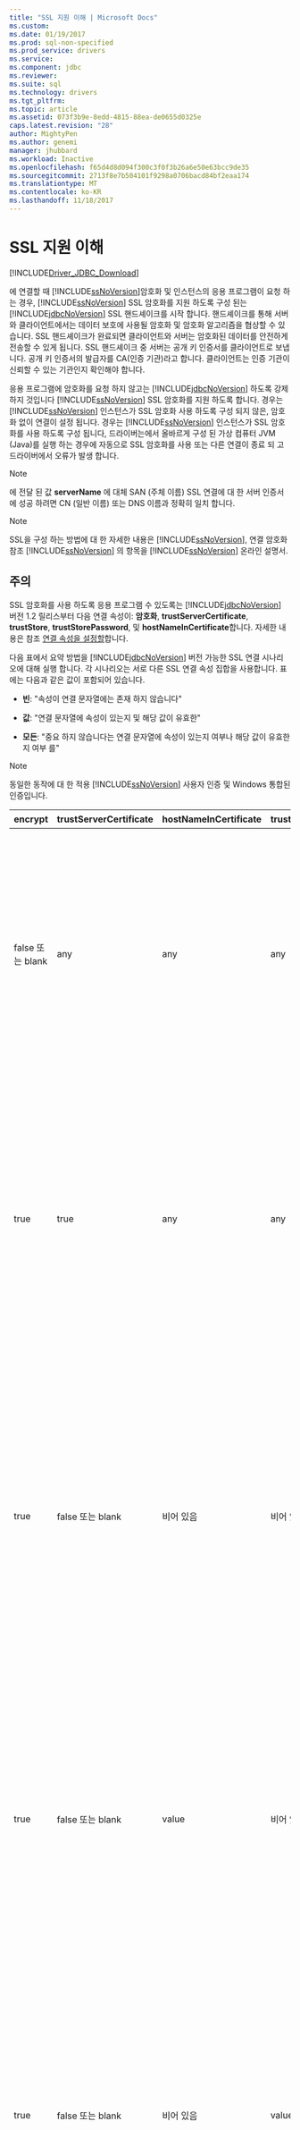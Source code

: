 ```yaml
---
title: "SSL 지원 이해 | Microsoft Docs"
ms.custom: 
ms.date: 01/19/2017
ms.prod: sql-non-specified
ms.prod_service: drivers
ms.service: 
ms.component: jdbc
ms.reviewer: 
ms.suite: sql
ms.technology: drivers
ms.tgt_pltfrm: 
ms.topic: article
ms.assetid: 073f3b9e-8edd-4815-88ea-de0655d0325e
caps.latest.revision: "28"
author: MightyPen
ms.author: genemi
manager: jhubbard
ms.workload: Inactive
ms.openlocfilehash: f65d4d8d094f300c3f0f3b26a6e50e63bcc9de35
ms.sourcegitcommit: 2713f8e7b504101f9298a0706bacd84bf2eaa174
ms.translationtype: MT
ms.contentlocale: ko-KR
ms.lasthandoff: 11/18/2017
---
```

# <a name="understanding-ssl-support"></a>SSL 지원 이해
[!INCLUDE[Driver_JDBC_Download](../../includes/driver_jdbc_download.md)]

  에 연결할 때 [!INCLUDE[ssNoVersion](../../includes/ssnoversion_md.md)]암호화 및 인스턴스의 응용 프로그램이 요청 하는 경우, [!INCLUDE[ssNoVersion](../../includes/ssnoversion_md.md)] SSL 암호화를 지원 하도록 구성 된는 [!INCLUDE[jdbcNoVersion](../../includes/jdbcnoversion_md.md)] SSL 핸드셰이크를 시작 합니다. 핸드셰이크를 통해 서버와 클라이언트에서는 데이터 보호에 사용될 암호화 및 암호화 알고리즘을 협상할 수 있습니다. SSL 핸드셰이크가 완료되면 클라이언트와 서버는 암호화된 데이터를 안전하게 전송할 수 있게 됩니다. SSL 핸드셰이크 중 서버는 공개 키 인증서를 클라이언트로 보냅니다. 공개 키 인증서의 발급자를 CA(인증 기관)라고 합니다. 클라이언트는 인증 기관이 신뢰할 수 있는 기관인지 확인해야 합니다.  
  
 응용 프로그램에 암호화를 요청 하지 않고는 [!INCLUDE[jdbcNoVersion](../../includes/jdbcnoversion_md.md)] 하도록 강제 하지 것입니다 [!INCLUDE[ssNoVersion](../../includes/ssnoversion_md.md)] SSL 암호화를 지원 하도록 합니다. 경우는 [!INCLUDE[ssNoVersion](../../includes/ssnoversion_md.md)] 인스턴스가 SSL 암호화 사용 하도록 구성 되지 않은, 암호화 없이 연결이 설정 됩니다. 경우는 [!INCLUDE[ssNoVersion](../../includes/ssnoversion_md.md)] 인스턴스가 SSL 암호화를 사용 하도록 구성 됩니다, 드라이버는에서 올바르게 구성 된 가상 컴퓨터 JVM (Java)를 실행 하는 경우에 자동으로 SSL 암호화를 사용 또는 다른 연결이 종료 되 고 드라이버에서 오류가 발생 합니다.  
  
> [!NOTE]  
>  에 전달 된 값 **serverName** 에 대체 SAN (주체 이름) SSL 연결에 대 한 서버 인증서에 성공 하려면 CN (일반 이름) 또는 DNS 이름과 정확히 일치 합니다.  
  
> [!NOTE]  
>  SSL을 구성 하는 방법에 대 한 자세한 내용은 [!INCLUDE[ssNoVersion](../../includes/ssnoversion_md.md)], 연결 암호화 참조 [!INCLUDE[ssNoVersion](../../includes/ssnoversion_md.md)] 의 항목을 [!INCLUDE[ssNoVersion](../../includes/ssnoversion_md.md)] 온라인 설명서.  
  
## <a name="remarks"></a>주의  
 SSL 암호화를 사용 하도록 응용 프로그램 수 있도록는 [!INCLUDE[jdbcNoVersion](../../includes/jdbcnoversion_md.md)] 버전 1.2 릴리스부터 다음 연결 속성이: **암호화**, **trustServerCertificate**, **trustStore**, **trustStorePassword**, 및 **hostNameInCertificate**합니다. 자세한 내용은 참조 [연결 속성을 설정할](../../connect/jdbc/setting-the-connection-properties.md)합니다.  
  
 다음 표에서 요약 방법을 [!INCLUDE[jdbcNoVersion](../../includes/jdbcnoversion_md.md)] 버전 가능한 SSL 연결 시나리오에 대해 실행 합니다. 각 시나리오는 서로 다른 SSL 연결 속성 집합을 사용합니다. 표에는 다음과 같은 값이 포함되어 있습니다.  
  
-   **빈**: "속성이 연결 문자열에는 존재 하지 않습니다"  
  
-   **값**: "연결 문자열에 속성이 있는지 및 해당 값이 유효한"  
  
-   **모든**: "중요 하지 않습니다는 연결 문자열에 속성이 있는지 여부나 해당 값이 유효한 지 여부 를"  
  
> [!NOTE]  
>  동일한 동작에 대 한 적용 [!INCLUDE[ssNoVersion](../../includes/ssnoversion_md.md)] 사용자 인증 및 Windows 통합된 인증입니다.  
  
|encrypt|trustServerCertificate|hostNameInCertificate|trustStore|trustStorePassword|동작|  
|-------------|----------------------------|---------------------------|----------------|------------------------|--------------|  
|false 또는 blank|any|any|any|any|[!INCLUDE[jdbcNoVersion](../../includes/jdbcnoversion_md.md)] 하도록 강제 하지 것입니다 [!INCLUDE[ssNoVersion](../../includes/ssnoversion_md.md)] SSL 암호화를 지원 하도록 합니다. 서버에 자체 서명된 인증서가 있는 경우 드라이버에서 SSL 인증서 교환을 시작합니다. SSL 인증서의 유효성은 검사되지 않으며 자격 증명(로그인 패킷에 있음)만 암호화됩니다.<br /><br /> 클라이언트에서 SSL 암호화를 지원하도록 서버가 요구할 경우 드라이버에서 SSL 인증서 교환을 시작합니다. SSL 인증서의 유효성은 검사되지 않지만 전체 통신은 암호화됩니다.|  
|true|true|any|any|any|[!INCLUDE[jdbcNoVersion](../../includes/jdbcnoversion_md.md)] 와 SSL 암호화를 사용 하는 요청은 [!INCLUDE[ssNoVersion](../../includes/ssnoversion_md.md)]합니다.<br /><br /> 클라이언트에서 SSL 암호화를 지원하도록 서버가 요구하거나 서버에서 암호화를 지원하는 경우 드라이버에서 SSL 인증서 교환을 시작합니다. 되는 경우는 **trustServerCertificate** 속성이 "true", 드라이버는 SSL 인증서의 유효성을 검사 하지 것입니다.<br /><br /> 서버가 암호화를 지원하도록 구성되어 있지 않은 경우 드라이버에서 오류가 발생하고 연결이 종료됩니다.|  
|true|false 또는 blank|비어 있음|비어 있음|비어 있음|[!INCLUDE[jdbcNoVersion](../../includes/jdbcnoversion_md.md)] 와 SSL 암호화를 사용 하는 요청은 [!INCLUDE[ssNoVersion](../../includes/ssnoversion_md.md)]합니다.<br /><br /> 클라이언트에서 SSL 암호화를 지원하도록 서버가 요구하거나 서버에서 암호화를 지원하는 경우 드라이버에서 SSL 인증서 교환을 시작합니다.<br /><br /> 드라이버 ´ ֲ는 **serverName** 서버 SSL 인증서의 유효성을 검사 하 고 인증서 저장소를 사용 하 여 결정 하기 위해 트러스트 관리자 팩터리의 조회 규칙에 의존 하는 연결 URL에 지정 된 속성입니다.<br /><br /> 서버가 암호화를 지원하도록 구성되어 있지 않은 경우 드라이버에서 오류가 발생하고 연결이 종료됩니다.|  
|true|false 또는 blank|value|비어 있음|비어 있음|[!INCLUDE[jdbcNoVersion](../../includes/jdbcnoversion_md.md)] 와 SSL 암호화를 사용 하는 요청은 [!INCLUDE[ssNoVersion](../../includes/ssnoversion_md.md)]합니다.<br /><br /> 클라이언트에서 SSL 암호화를 지원하도록 서버가 요구하거나 서버에서 암호화를 지원하는 경우 드라이버에서 SSL 인증서 교환을 시작합니다.<br /><br /> 드라이버에 대 한 지정 된 값을 사용 하 여 SSL 인증서의 주체 값 유효성을 검사 합니다는 **hostNameInCertificate** 속성입니다.<br /><br /> 서버가 암호화를 지원하도록 구성되어 있지 않은 경우 드라이버에서 오류가 발생하고 연결이 종료됩니다.|  
|true|false 또는 blank|비어 있음|value|value|[!INCLUDE[jdbcNoVersion](../../includes/jdbcnoversion_md.md)] 와 SSL 암호화를 사용 하는 요청은 [!INCLUDE[ssNoVersion](../../includes/ssnoversion_md.md)]합니다.<br /><br /> 클라이언트에서 SSL 암호화를 지원하도록 서버가 요구하거나 서버에서 암호화를 지원하는 경우 드라이버에서 SSL 인증서 교환을 시작합니다.<br /><br /> 드라이버는 **trustStore** 속성 값을 사용하여 인증서 trustStore 파일을 찾고 **trustStorePassword** 속성 값을 사용하여 trustStore 파일의 무결성을 검사합니다.<br /><br /> 서버가 암호화를 지원하도록 구성되어 있지 않은 경우 드라이버에서 오류가 발생하고 연결이 종료됩니다.|  
|true|false 또는 blank|비어 있음|비어 있음|value|[!INCLUDE[jdbcNoVersion](../../includes/jdbcnoversion_md.md)] 와 SSL 암호화를 사용 하는 요청은 [!INCLUDE[ssNoVersion](../../includes/ssnoversion_md.md)]합니다.<br /><br /> 클라이언트에서 SSL 암호화를 지원하도록 서버가 요구하거나 서버에서 암호화를 지원하는 경우 드라이버에서 SSL 인증서 교환을 시작합니다.<br /><br /> 드라이버는 **trustStorePassword** 속성 값을 사용하여 기본 trustStore 파일의 무결성을 검사합니다.<br /><br /> 서버가 암호화를 지원하도록 구성되어 있지 않은 경우 드라이버에서 오류가 발생하고 연결이 종료됩니다.|  
|true|false 또는 blank|비어 있음|value|비어 있음|[!INCLUDE[jdbcNoVersion](../../includes/jdbcnoversion_md.md)] 와 SSL 암호화를 사용 하는 요청은 [!INCLUDE[ssNoVersion](../../includes/ssnoversion_md.md)]합니다.<br /><br /> 클라이언트에서 SSL 암호화를 지원하도록 서버가 요구하거나 서버에서 암호화를 지원하는 경우 드라이버에서 SSL 인증서 교환을 시작합니다.<br /><br /> 드라이버는 **trustStore** 속성 값을 사용하여 trustStore 파일의 위치를 조회합니다.<br /><br /> 서버가 암호화를 지원하도록 구성되어 있지 않은 경우 드라이버에서 오류가 발생하고 연결이 종료됩니다.|  
|true|false 또는 blank|value|비어 있음|value|[!INCLUDE[jdbcNoVersion](../../includes/jdbcnoversion_md.md)] 와 SSL 암호화를 사용 하는 요청은 [!INCLUDE[ssNoVersion](../../includes/ssnoversion_md.md)]합니다.<br /><br /> 클라이언트에서 SSL 암호화를 지원하도록 서버가 요구하거나 서버에서 암호화를 지원하는 경우 드라이버에서 SSL 인증서 교환을 시작합니다.<br /><br /> 드라이버는 **trustStorePassword** 속성 값을 사용하여 기본 trustStore 파일의 무결성을 검사합니다. 드라이버를 사용 하는 또한는 **hostNameInCertificate** 속성 값을 SSL 인증서의 유효성을 검사 합니다.<br /><br /> 서버가 암호화를 지원하도록 구성되어 있지 않은 경우 드라이버에서 오류가 발생하고 연결이 종료됩니다.|  
|true|false 또는 blank|value|value|비어 있음|[!INCLUDE[jdbcNoVersion](../../includes/jdbcnoversion_md.md)] 와 SSL 암호화를 사용 하는 요청은 [!INCLUDE[ssNoVersion](../../includes/ssnoversion_md.md)]합니다.<br /><br /> 클라이언트에서 SSL 암호화를 지원하도록 서버가 요구하거나 서버에서 암호화를 지원하는 경우 드라이버에서 SSL 인증서 교환을 시작합니다.<br /><br /> 드라이버는 **trustStore** 속성 값을 사용하여 trustStore 파일의 위치를 조회합니다. 드라이버를 사용 하는 또한는 **hostNameInCertificate** 속성 값을 SSL 인증서의 유효성을 검사 합니다.<br /><br /> 서버가 암호화를 지원하도록 구성되어 있지 않은 경우 드라이버에서 오류가 발생하고 연결이 종료됩니다.|  
|true|false 또는 blank|value|value|value|[!INCLUDE[jdbcNoVersion](../../includes/jdbcnoversion_md.md)] 와 SSL 암호화를 사용 하는 요청은 [!INCLUDE[ssNoVersion](../../includes/ssnoversion_md.md)]합니다.<br /><br /> 클라이언트에서 SSL 암호화를 지원하도록 서버가 요구하거나 서버에서 암호화를 지원하는 경우 드라이버에서 SSL 인증서 교환을 시작합니다.<br /><br /> 드라이버는 **trustStore** 속성 값을 사용하여 인증서 trustStore 파일을 찾고 **trustStorePassword** 속성 값을 사용하여 trustStore 파일의 무결성을 검사합니다. 드라이버를 사용 하는 또한는 **hostNameInCertificate** 속성 값을 SSL 인증서의 유효성을 검사 합니다.<br /><br /> 서버가 암호화를 지원하도록 구성되어 있지 않은 경우 드라이버에서 오류가 발생하고 연결이 종료됩니다.|  
  
 Encrypt 속성이로 설정 되어 있으면 **true**, [!INCLUDE[jdbcNoVersion](../../includes/jdbcnoversion_md.md)] JVM의 기본 JSSE 보안 공급자를 사용 하 여와 SSL 암호화를 협상 [!INCLUDE[ssNoVersion](../../includes/ssnoversion_md.md)]합니다. 기본 보안 공급자는 SSL 암호화를 성공적으로 협상하는 데 필요한 기능을 모두 지원하지 않을 수 있습니다. 예를 들어 기본 보안 공급자에 사용 된 RSA 공개 키의 크기 지원 하지 않을 수 있습니다는 [!INCLUDE[ssNoVersion](../../includes/ssnoversion_md.md)] SSL 인증서입니다. 이 경우 기본 보안 공급자에서 오류가 발생하여 JDBC 드라이버가 연결을 종료합니다. 이 문제를 해결하려면 다음 중 하나를 수행하십시오.  
  
-   구성의 [!INCLUDE[ssNoVersion](../../includes/ssnoversion_md.md)] 보다 작은 RSA 공개 키를 가진 서버 인증서와  
  
-   다른 JSSE 보안 공급자를 사용 하도록 JVM을 구성에서 "\<java 홈 > / lib/security/java.security" 보안 속성 파일  
  
-   다른 JVM을 사용합니다.  
  
## <a name="validating-server-ssl-certificate"></a>서버 SSL 인증서의 유효성 검사  
 SSL 핸드셰이크 중 서버는 공개 키 인증서를 클라이언트로 보냅니다. JDBC 드라이버 또는 클라이언트는 클라이언트에서 신뢰하는 인증 기관에서 서버 인증서를 발행했는지 검사해야 합니다. 서버 인증서는 다음 조건을 충족해야 합니다.  
  
-   인증서가 신뢰할 수 있는 인증 기관에 의해 발행되었습니다.  
  
-   인증서는 서버 인증용으로 발행되어야 합니다.  
  
-   인증서가 만료되지 않았습니다.  
  
-   CN (일반 이름) 주체에서 또는 DNS 이름에는 대체 SAN (주체 이름) 인증서의 정확히 일치 하는 **serverName** 연결 문자열에 지정 된 값을 지정 하는 경우는  **hostNameInCertificate** 속성 값입니다.  
  
-   DNS 이름은 와일드카드 문자를 포함할 수 있습니다. 하지만 [!INCLUDE[jdbcNoVersion](../../includes/jdbcnoversion_md.md)] 와일드 카드 일치를 지원 하지 않습니다. 즉, abc.com *.com 일치 하지 것입니다 되지만 \*.com 일치시킬지 \*. com입니다.  
  
## <a name="see-also"></a>관련 항목:  
 [SSL 암호화를 사용 하 여](../../connect/jdbc/using-ssl-encryption.md)   
 [JDBC 드라이버 응용 프로그램 보안](../../connect/jdbc/securing-jdbc-driver-applications.md)  
  
  
